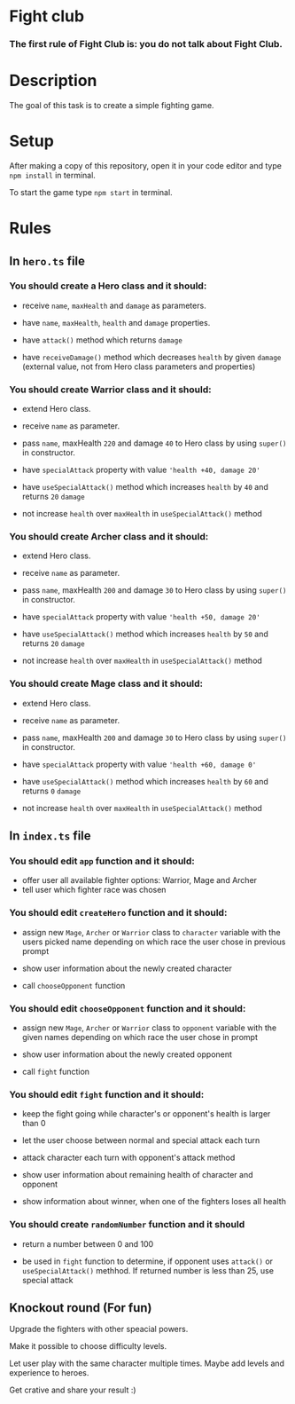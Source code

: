 # Fight club
### The first rule of Fight Club is: you do not talk about Fight Club.

# Description
The goal of this task is to create a simple fighting game.

# Setup
After making a copy of this repository, open it in your code editor and type `npm install` in terminal.

To start the game type `npm start` in terminal.

# Rules
## In `hero.ts` file
### You should create a Hero class and it should:

- receive `name`, `maxHealth` and `damage` as parameters.

- have `name`, `maxHealth`, `health` and `damage` properties.

- have `attack()` method which returns `damage`

- have `receiveDamage()` method which decreases `health` by given `damage` (external value, not from Hero class parameters and properties)

### You should create Warrior class and it should:

- extend Hero class.

- receive `name` as parameter.

- pass `name`, maxHealth `220` and damage `40` to Hero class by using `super()` in constructor.

- have `specialAttack` property with value `'health +40, damage 20'`

- have `useSpecialAttack()` method which increases `health` by `40` and returns `20` `damage`

- not increase `health` over `maxHealth` in `useSpecialAttack()` method

### You should create Archer class and it should:

- extend Hero class.

- receive `name` as parameter.

- pass `name`, maxHealth `200` and damage `30` to Hero class by using `super()` in constructor.

- have `specialAttack` property with value `'health +50, damage 20'`

- have `useSpecialAttack()` method which increases `health` by `50` and returns `20` `damage`

- not increase `health` over `maxHealth` in `useSpecialAttack()` method

### You should create Mage class and it should:

- extend Hero class.

- receive `name` as parameter.

- pass `name`, maxHealth `200` and damage `30` to Hero class by using `super()` in constructor.

- have `specialAttack` property with value `'health +60, damage 0'`

- have `useSpecialAttack()` method which increases `health` by `60` and returns `0` `damage`

- not increase `health` over `maxHealth` in `useSpecialAttack()` method

## In `index.ts` file

### You should edit `app` function and it should:

- offer user all available fighter options: Warrior, Mage and Archer
- tell user which fighter race was chosen

### You should edit `createHero` function and it should:

- assign new `Mage`, `Archer` or `Warrior` class to `character` variable with the users picked name depending on which race the user chose in previous prompt

- show user information about the newly created character

- call `chooseOpponent` function

### You should edit `chooseOpponent` function and it should:

- assign new `Mage`, `Archer` or `Warrior` class to `opponent` variable with the given names depending on which race the user chose in prompt

- show user information about the newly created opponent

- call `fight` function

### You should edit `fight` function and it should:

- keep the fight going while character's or opponent's health is larger than 0

- let the user choose between normal and special attack each turn

- attack character each turn with opponent's attack method

- show user information about remaining health of character and opponent

- show information about winner, when one of the fighters loses all health

### You should create `randomNumber` function and it should

- return a number between 0 and 100

- be used in `fight` function to determine, if opponent uses `attack()` or `useSpecialAttack()` methhod. If returned number is less than 25, use special attack

## Knockout round (For fun)

Upgrade the fighters with other speacial powers.

Make it possible to choose difficulty levels.

Let user play with the same character multiple times. Maybe add levels and experience to heroes.

Get crative and share your result :)
